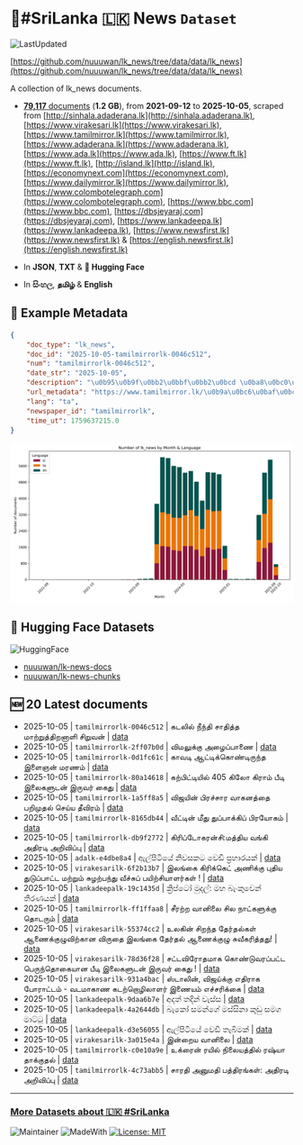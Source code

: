 # 📄#SriLanka 🇱🇰 News `Dataset`

![LastUpdated](https://img.shields.io/badge/last_updated-2025--10--05_09:39:56-green)

[https://github.com/nuuuwan/lk_news/tree/data/data/lk_news](https://github.com/nuuuwan/lk_news/tree/data/data/lk_news)

A collection of lk_news documents.

- [**79,117** documents](https://github.com/nuuuwan/lk_news/tree/data/data/lk_news) (**1.2 GB**), from **2021-09-12** to **2025-10-05**, scraped from [http://sinhala.adaderana.lk](http://sinhala.adaderana.lk), [https://www.virakesari.lk](https://www.virakesari.lk), [https://www.tamilmirror.lk](https://www.tamilmirror.lk), [https://www.adaderana.lk](https://www.adaderana.lk), [https://www.ada.lk](https://www.ada.lk), [https://www.ft.lk](https://www.ft.lk), [http://island.lk](http://island.lk), [https://economynext.com](https://economynext.com), [https://www.dailymirror.lk](https://www.dailymirror.lk), [https://www.colombotelegraph.com](https://www.colombotelegraph.com), [https://www.bbc.com](https://www.bbc.com), [https://dbsjeyaraj.com](https://dbsjeyaraj.com), [https://www.lankadeepa.lk](https://www.lankadeepa.lk), [https://www.newsfirst.lk](https://www.newsfirst.lk) & [https://english.newsfirst.lk](https://english.newsfirst.lk)

- In **JSON**, **TXT** & **🤗 Hugging Face**

- In **සිංහල**, **தமிழ்** & **English**

## 📝 Example Metadata

```json
{
    "doc_type": "lk_news",
    "doc_id": "2025-10-05-tamilmirrorlk-0046c512",
    "num": "tamilmirrorlk-0046c512",
    "date_str": "2025-10-05",
    "description": "\u0b95\u0b9f\u0bb2\u0bbf\u0bb2\u0bcd \u0ba8\u0bc0\u0ba8\u0bcd\u0ba4\u0bbf \u0b9a\u0bbe\u0ba4\u0bbf\u0ba4\u0bcd\u0ba4 \u0bae\u0bbe\u0bb1\u0bcd\u0bb1\u0bc1\u0ba4\u0bcd\u0ba4\u0bbf\u0bb1\u0ba9\u0bbe\u0bb3\u0bbf \u0b9a\u0bbf\u0bb1\u0bc1\u0bb5\u0ba9\u0bcd",
    "url_metadata": "https://www.tamilmirror.lk/\u0b9a\u0bc6\u0baf\u0bcd\u0ba4\u0bbf\u0b95\u0bb3\u0bcd/\u0b95\u0b9f\u0bb2\u0bbf\u0bb2\u0bcd-\u0ba8\u0bc0\u0ba8\u0bcd\u0ba4\u0bbf-\u0b9a\u0bbe\u0ba4\u0bbf\u0ba4\u0bcd\u0ba4-\u0bae\u0bbe\u0bb1\u0bcd\u0bb1\u0bc1\u0ba4\u0bcd\u0ba4\u0bbf\u0bb1\u0ba9\u0bbe\u0bb3\u0bbf-\u0b9a\u0bbf\u0bb1\u0bc1\u0bb5\u0ba9\u0bcd/175-365736",
    "lang": "ta",
    "newspaper_id": "tamilmirrorlk",
    "time_ut": 1759637215.0
}
```

![Chart](https://raw.githubusercontent.com/nuuuwan/lk_news/refs/heads/data/data/lk_news/docs_by_month_and_lang.png)

## 🤗 Hugging Face Datasets

![HuggingFace](https://img.shields.io/badge/-HuggingFace-FDEE21?style=for-the-badge&logo=HuggingFace)

- [nuuuwan/lk-news-docs](https://huggingface.co/datasets/nuuuwan/lk-news-docs)
- [nuuuwan/lk-news-chunks](https://huggingface.co/datasets/nuuuwan/lk-news-chunks)

## 🆕 20 Latest documents

- 2025-10-05 | `tamilmirrorlk-0046c512` | கடலில் நீந்தி சாதித்த மாற்றுத்திறனாளி சிறுவன் | [data](https://github.com/nuuuwan/lk_news/tree/data/data/lk_news/2020s/2025/2025-10-05-tamilmirrorlk-0046c512)
- 2025-10-05 | `tamilmirrorlk-2ff07b0d` | விமலுக்கு அழைப்பாணை | [data](https://github.com/nuuuwan/lk_news/tree/data/data/lk_news/2020s/2025/2025-10-05-tamilmirrorlk-2ff07b0d)
- 2025-10-05 | `tamilmirrorlk-0d1fc61c` | காவடி ஆட்டிக்கொண்டிருந்த இளைஞன் மரணம் | [data](https://github.com/nuuuwan/lk_news/tree/data/data/lk_news/2020s/2025/2025-10-05-tamilmirrorlk-0d1fc61c)
- 2025-10-05 | `tamilmirrorlk-80a14618` | கற்பிட்டியில் 405 கிலோ கிராம் பீடி இலைகளுடன் இருவர் கைது | [data](https://github.com/nuuuwan/lk_news/tree/data/data/lk_news/2020s/2025/2025-10-05-tamilmirrorlk-80a14618)
- 2025-10-05 | `tamilmirrorlk-1a5ff8a5` | விஜயின் பிரச்சார வாகனத்தை பறிமுதல் செய்ய தீவிரம் | [data](https://github.com/nuuuwan/lk_news/tree/data/data/lk_news/2020s/2025/2025-10-05-tamilmirrorlk-1a5ff8a5)
- 2025-10-05 | `tamilmirrorlk-8165db44` | வீட்டின் மீது துப்பாக்கிப் பிரயோகம் | [data](https://github.com/nuuuwan/lk_news/tree/data/data/lk_news/2020s/2025/2025-10-05-tamilmirrorlk-8165db44)
- 2025-10-05 | `tamilmirrorlk-db9f2772` | கிரிப்டோகரன்சி:மத்திய வங்கி அதிரடி அறிவிப்பு | [data](https://github.com/nuuuwan/lk_news/tree/data/data/lk_news/2020s/2025/2025-10-05-tamilmirrorlk-db9f2772)
- 2025-10-05 | `adalk-e4dbe8a4` | ඇල්පිටියේ නිවසකට වෙඩි ප්‍රහාරයක් | [data](https://github.com/nuuuwan/lk_news/tree/data/data/lk_news/2020s/2025/2025-10-05-adalk-e4dbe8a4)
- 2025-10-05 | `virakesarilk-6f2b13b7` | இலங்கை கிரிக்கெட் அணிக்கு புதிய துடுப்பாட்ட மற்றும் சுழற்பந்து வீச்சுப் பயிற்சியாளர்கள் ! | [data](https://github.com/nuuuwan/lk_news/tree/data/data/lk_news/2020s/2025/2025-10-05-virakesarilk-6f2b13b7)
- 2025-10-05 | `lankadeepalk-19c1435d` | ක්‍රිප්ටෝ මුදල්: මහ බැංකුවෙන් තීරණයක් | [data](https://github.com/nuuuwan/lk_news/tree/data/data/lk_news/2020s/2025/2025-10-05-lankadeepalk-19c1435d)
- 2025-10-05 | `tamilmirrorlk-ff1ffaa8` | சீரற்ற வானிலை சில நாட்களுக்கு தொடரும் | [data](https://github.com/nuuuwan/lk_news/tree/data/data/lk_news/2020s/2025/2025-10-05-tamilmirrorlk-ff1ffaa8)
- 2025-10-05 | `virakesarilk-55374cc2` | உலகின் சிறந்த தேர்தல்கள் ஆணைக்குழுவிற்கான விருதை இலங்கை தேர்தல் ஆணைக்குழு சுவீகரித்தது! | [data](https://github.com/nuuuwan/lk_news/tree/data/data/lk_news/2020s/2025/2025-10-05-virakesarilk-55374cc2)
- 2025-10-05 | `virakesarilk-78d36f28` | சட்டவிரோதமாக கொண்டுவரப்பட்ட பெருந்தொகையான பீடி இலைகளுடன் இருவர் கைது ! | [data](https://github.com/nuuuwan/lk_news/tree/data/data/lk_news/2020s/2025/2025-10-05-virakesarilk-78d36f28)
- 2025-10-05 | `virakesarilk-931a4bac` | ஸ்டாலின், விஜய்க்கு எதிராக போராட்டம் - வடமாகாண கடற்றொழிலாளர் இணையம் எச்சரிக்கை | [data](https://github.com/nuuuwan/lk_news/tree/data/data/lk_news/2020s/2025/2025-10-05-virakesarilk-931a4bac)
- 2025-10-05 | `lankadeepalk-9daa6b7e` | අදත් තදින් වැස්ස | [data](https://github.com/nuuuwan/lk_news/tree/data/data/lk_news/2020s/2025/2025-10-05-lankadeepalk-9daa6b7e)
- 2025-10-05 | `lankadeepalk-4a2644db` | බැකෝ සමන්ගේ මස්සිනා කුඩු සමග මාට්ටු | [data](https://github.com/nuuuwan/lk_news/tree/data/data/lk_news/2020s/2025/2025-10-05-lankadeepalk-4a2644db)
- 2025-10-05 | `lankadeepalk-d3e56055` | ඇල්පිටියේ වෙඩි තැබිමක් | [data](https://github.com/nuuuwan/lk_news/tree/data/data/lk_news/2020s/2025/2025-10-05-lankadeepalk-d3e56055)
- 2025-10-05 | `virakesarilk-3a015e4a` | இன்றைய வானிலை | [data](https://github.com/nuuuwan/lk_news/tree/data/data/lk_news/2020s/2025/2025-10-05-virakesarilk-3a015e4a)
- 2025-10-05 | `tamilmirrorlk-c0e10a9e` | உக்ரைன் ரயில் நிலையத்தில் ரஷ்யா தாக்குதல் | [data](https://github.com/nuuuwan/lk_news/tree/data/data/lk_news/2020s/2025/2025-10-05-tamilmirrorlk-c0e10a9e)
- 2025-10-05 | `tamilmirrorlk-4c73abb5` | சாரதி அனுமதி பத்திரங்கள்: அதிரடி அறிவிப்பு | [data](https://github.com/nuuuwan/lk_news/tree/data/data/lk_news/2020s/2025/2025-10-05-tamilmirrorlk-4c73abb5)

---

### [More Datasets about 🇱🇰 #SriLanka](https://github.com/nuuuwan/lk_datasets)

![Maintainer](https://img.shields.io/badge/maintainer-nuuuwan-red)
![MadeWith](https://img.shields.io/badge/made_with-python-blue)
[![License: MIT](https://img.shields.io/badge/License-MIT-yellow.svg)](https://opensource.org/licenses/MIT)
